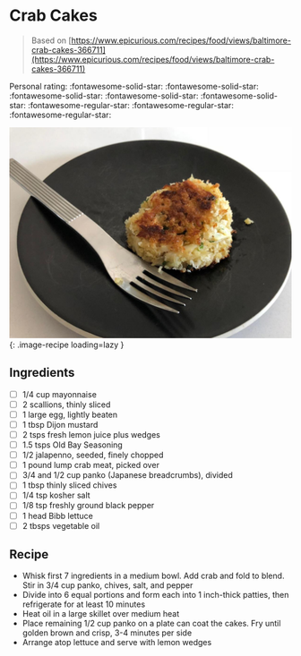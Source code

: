 <!-- Needs Manual Review -->

<!-- Do not modify sections with "AUTO-*". They are updated by make.py -->

# Crab Cakes

> Based on [https://www.epicurious.com/recipes/food/views/baltimore-crab-cakes-366711](https://www.epicurious.com/recipes/food/views/baltimore-crab-cakes-366711)

<!-- rating=2; (User can specify rating on scale of 1-5) -->
<!-- AUTO-UserRating -->
Personal rating: :fontawesome-solid-star: :fontawesome-solid-star: :fontawesome-solid-star: :fontawesome-solid-star: :fontawesome-solid-star: :fontawesome-regular-star: :fontawesome-regular-star: :fontawesome-regular-star:
<!-- /AUTO-UserRating -->

<!-- name_image=crab_cakes.jpeg; (User can specify image name) -->
<!-- AUTO-Image -->
![crab_cakes.jpeg](./crab_cakes.jpeg){: .image-recipe loading=lazy }
<!-- /AUTO-Image -->

## Ingredients

* [ ] 1/4 cup mayonnaise
* [ ] 2 scallions, thinly sliced
* [ ] 1 large egg, lightly beaten
* [ ] 1 tbsp Dijon mustard
* [ ] 2 tsps fresh lemon juice plus wedges
* [ ] 1.5 tsps Old Bay Seasoning
* [ ] 1/2 jalapenno, seeded, finely chopped
* [ ] 1 pound lump crab meat, picked over
* [ ] 3/4 and 1/2 cup panko (Japanese breadcrumbs), divided
* [ ] 1 tbsp thinly sliced chives
* [ ] 1/4 tsp kosher salt
* [ ] 1/8 tsp freshly ground black pepper
* [ ] 1 head Bibb lettuce
* [ ] 2 tbsps vegetable oil

## Recipe

* Whisk first 7 ingredients in a medium bowl. Add crab and fold to blend. Stir in 3/4 cup panko, chives, salt, and pepper
* Divide into 6 equal portions and form each into 1 inch-thick patties, then refrigerate for at least 10 minutes
* Heat oil in a large skillet over medium heat
* Place remaining 1/2 cup panko on a plate can coat the cakes. Fry until golden brown and crisp, 3-4 minutes per side
* Arrange atop lettuce and serve with lemon wedges
